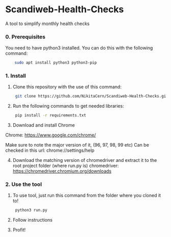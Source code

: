 # Scandiweb-Health-Checks

A tool to simplify monthly health checks

### 0. Prerequisites

You need to have python3 installed. You can do this with the following command:

```bash
    sudo apt install python3 python3-pip
```

### 1. Install

1. Clone this repository with the use of this command:
   
   ```bash
    git clone https://github.com/NikitaCern/Scandiweb-Health-Checks.git
   ```

2. Run the following commands to get needed libraries:
   
   ```bash
    pip install -r requirements.txt
   ```
3. Download and install Chrome

Chrome: https://www.google.com/chrome/

Make sure to note the major version of it, (96, 97, 98, 99 etc)
Can be checked in this url: chrome://settings/help

4. Download the matching version of  chromedriver and extract it to the root project folder (where run.py is)
chromedriver: https://chromedriver.chromium.org/downloads

### 2. Use the tool

1. To use tool, just run this command from the folder where you cloned it to!
   
   ```bash
    python3 run.py
   ```

2. Follow instructions
3. Profit!
